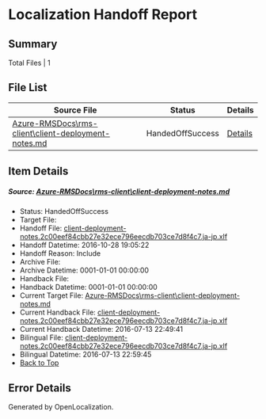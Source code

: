 # <a name='report-top'></a> Localization Handoff Report

## Summary
 Total Files | 1

## File List
 Source File | Status | Details 
 ----------- | ------ | ------- 
 [Azure-RMSDocs\rms-client\client-deployment-notes.md](https://github.com/Microsoft/Azure-RMSDocs-pr/blob/9c125950af03b0b2e50bf8890da5d78bc762e29d/Azure-RMSDocs/rms-client/client-deployment-notes.md) | HandedOffSuccess | [Details](#673c699422489b313dd03d70dbebe80dc295307a423)

## Item Details
##### <a name='673c699422489b313dd03d70dbebe80dc295307a423'></a> Source: [Azure-RMSDocs\rms-client\client-deployment-notes.md](https://github.com/Microsoft/Azure-RMSDocs-pr/blob/9c125950af03b0b2e50bf8890da5d78bc762e29d/Azure-RMSDocs/rms-client/client-deployment-notes.md)
* Status: HandedOffSuccess
* Target File: 
* Handoff File: [client-deployment-notes.2c00eef84cbb27e32ece796eecdb703ce7d8f4c7.ja-jp.xlf](https://github.com/Microsoft/Azure-RMSDocs-pr.handoff/blob/4b55b5994b6231dedc4ac7193f04e5302f5ebeeb/ol-handoff/Microsoft/Azure-RMSDocs-pr.ja-jp/live/client-deployment-notes.2c00eef84cbb27e32ece796eecdb703ce7d8f4c7.ja-jp.xlf)
* Handoff Datetime: 2016-10-28 19:05:22
* Handoff Reason: Include
* Archive File: 
* Archive Datetime: 0001-01-01 00:00:00
* Handback File: 
* Handback Datetime: 0001-01-01 00:00:00
* Current Target File: [Azure-RMSDocs\rms-client\client-deployment-notes.md](https://github.com/Microsoft/Azure-RMSDocs-pr.ja-jp/blob/8667dbe85a4047be0cb50c8c628b1fbb8b6c0d02/Azure-RMSDocs/rms-client/client-deployment-notes.md)
* Current Handback File: [client-deployment-notes.2c00eef84cbb27e32ece796eecdb703ce7d8f4c7.ja-jp.xlf](https://github.com/Microsoft/Azure-RMSDocs-pr.handback/blob/61e43272c77cb75794fd304d5e3ed618aff2971e/ol-handback/Microsoft/Azure-RMSDocs-pr.ja-jp/master/client-deployment-notes.2c00eef84cbb27e32ece796eecdb703ce7d8f4c7.ja-jp.xlf)
* Current Handback Datetime: 2016-07-13 22:49:41
* Bilingual File: [client-deployment-notes.2c00eef84cbb27e32ece796eecdb703ce7d8f4c7.ja-jp.xlf](https://github.com/Microsoft/Azure-RMSDocs-pr.handback/blob/61e43272c77cb75794fd304d5e3ed618aff2971e/ol-handback/Microsoft/Azure-RMSDocs-pr.ja-jp/master/client-deployment-notes.2c00eef84cbb27e32ece796eecdb703ce7d8f4c7.ja-jp.xlf)
* Bilingual Datetime: 2016-07-13 22:59:45
* [Back to Top](#report-top)


## Error Details

Generated by OpenLocalization.
